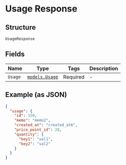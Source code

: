 
# Usage Response

## Structure

`UsageResponse`

## Fields

| Name | Type | Tags | Description |
|  --- | --- | --- | --- |
| `Usage` | [`models.Usage`](usage.md) | Required | - |

## Example (as JSON)

```json
{
  "usage": {
    "id": 150,
    "memo": "memo2",
    "created_at": "created_at6",
    "price_point_id": 28,
    "quantity": {
      "key1": "val1",
      "key2": "val2"
    }
  }
}
```

